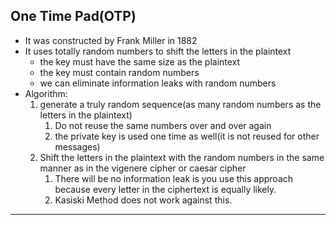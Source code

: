 ## One Time Pad(OTP)
- It was constructed by Frank Miller in 1882
- It uses totally random numbers to shift the letters in the plaintext
  - the key must have the same size as the plaintext
  - the key must contain random numbers
  - we can eliminate information leaks with random numbers
- Algorithm:
  1. generate a truly random sequence(as many random numbers as the letters in the plaintext)
     1. Do not reuse the same numbers over and over again
     2. the private key is used one time as well(it is not reused for other messages)
  2. Shift the letters in the plaintext with the random numbers in the same manner as in the vigenere cipher or caesar cipher
     1. There will be no information leak is you use this approach because every letter in the ciphertext is equally likely.
     2. Kasiski Method does not work against this.
---